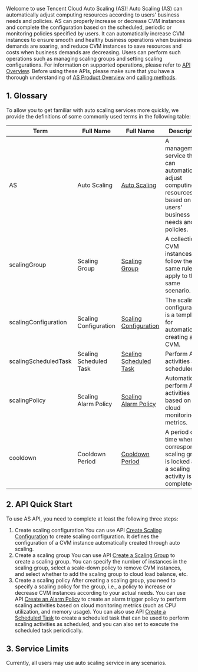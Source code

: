 
Welcome to use Tencent Cloud Auto Scaling (AS)!
Auto Scaling (AS) can automatically adjust computing resources according to users' business needs and policies. AS can properly increase or decrease CVM instances and complete the configuration based on the scheduled, periodic or monitoring policies specified by users. It can automatically increase CVM instances to ensure smooth and healthy business operations when business demands are soaring, and reduce CVM instances to save resources and costs when business demands are decreasing.
Users can perform such operations such as managing scaling groups and setting scaling configurations. For information on supported operations, please refer to <a href="https://cloud.tencent.com/doc/api/372/API%E6%A6%82%E8%A7%88" title="API Overview">API Overview</a>.
Before using these APIs, please make sure that you have a thorough understanding of <a href="https://cloud.tencent.com/doc/product/377/%E4%BA%A7%E5%93%81%E6%A6%82%E8%BF%B0" title="AS Product Overview">AS Product Overview</a> and [calling methods](https://cloud.tencent.com/doc/api/372/4152).

## 1. Glossary
To allow you to get familiar with auto scaling services more quickly, we provide the definitions of some commonly used terms in the following table:

| Term | Full Name | Full Name | Description |
|---------|---------|---------|---------|
| AS | Auto Scaling | [Auto Scaling](https://cloud.tencent.com/doc/product/377/3154) | A management service that can automatically adjust computing resources based on users' business needs and policies.  |
| scalingGroup | Scaling Group | [Scaling Group](https://cloud.tencent.com/doc/product/377/3155#1.-.E4.BC.B8.E7.BC.A9.E7.BB.84) | A collection of CVM instances that follow the same rule and apply to the same scenario.  |
| scalingConfiguration | Scaling Configuration | [Scaling Configuration](https://cloud.tencent.com/doc/product/377/3155#2.-.E5.90.AF.E5.8A.A8.E9.85.8D.E7.BD.AE) | The scaling configuration is a template for automatically creating a CVM. |
| scalingScheduledTask | Scaling Scheduled Task | [Scaling Scheduled Task](https://cloud.tencent.com/doc/product/377/3155#3.-.E5.AE.9A.E6.97.B6.E4.BB.BB.E5.8A.A1) | Perform AS activities as scheduled. |
| scalingPolicy | Scaling Alarm Policy | [Scaling Alarm Policy](https://cloud.tencent.com/doc/product/377/3155#5.-.E5.91.8A.E8.AD.A6.E4.BC.B8.E7.BC.A9) | Automatically perform AS activities based on cloud monitoring metrics. |
| cooldown | Cooldown Period | [Cooldown Period](https://cloud.tencent.com/doc/product/377/3155#6.-.E5.86.B7.E5.8D.B4.E6.97.B6.E9.97.B4) | A period of time when the corresponding scaling group is locked after a scaling activity is completed. |

## 2. API Quick Start
To use AS API, you need to complete at least the following three steps:
1. Create scaling configuration
You can use API [Create Scaling Configuration](/doc/api/372/创建启动配置) to create scaling configuration. It defines the configuration of a CVM instance automatically created through auto scaling.
2. Create a scaling group 
You can use API [Create a Scaling Group](/doc/api/372/创建伸缩组) to create a scaling group. You can specify the number of instances in the scaling group, select a scale-down policy to remove CVM instances, and select whether to add the scaling group to cloud load balance, etc.
3. Create a scaling policy
After creating a scaling group, you need to specify a scaling policy for the group, i.e., a policy to increase or decrease CVM instances according to your actual needs. You can use API [Create an Alarm Policy](/doc/api/372/创建告警策略) to create an alarm trigger policy to perform scaling activities based on cloud monitoring metrics (such as CPU utilization, and memory usage). You can also use API [Create a Scheduled Task](/doc/api/372/创建定时任务) to create a scheduled task that can be used to perform scaling activities as scheduled, and you can also set to execute the scheduled task periodically.

## 3. Service Limits
Currently, all users may use auto scaling service in any scenarios.
